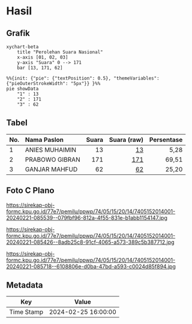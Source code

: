 # Hasil

## Grafik

```mermaid
xychart-beta
    title "Perolehan Suara Nasional"
    x-axis [01, 02, 03]
    y-axis "Suara" 0 --> 171
    bar [13, 171, 62]
```

```mermaid
%%{init: {"pie": {"textPosition": 0.5}, "themeVariables": {"pieOuterStrokeWidth": "5px"}} }%%
pie showData
    "1" : 13
    "2" : 171
    "3" : 62
```

## Tabel

| No. | Nama Paslon    | Suara | Suara (raw) | Persentase |
|:--- |:-------------- | -----:| -----------:| ----------:|
| 1   | ANIES MUHAIMIN | 13    | [13][p-1]   | 5,28       |
| 2   | PRABOWO GIBRAN | 171   | [171][p-2]  | 69,51      |
| 3   | GANJAR MAHFUD  | 62    | [62][p-3]   | 25,20      |


[p-1]: https://github.com/gigit-pemilu/pemilu-2024/blob/main/pilpres/hitung-suara/sub/74-sulawesi-tenggara/sub/05-konawe-selatan/sub/15-mowila/sub/2014-ranombayasa/sub/001-tps/sub/paslon-1.txt
[p-2]: https://github.com/gigit-pemilu/pemilu-2024/blob/main/pilpres/hitung-suara/sub/74-sulawesi-tenggara/sub/05-konawe-selatan/sub/15-mowila/sub/2014-ranombayasa/sub/001-tps/sub/paslon-2.txt
[p-3]: https://github.com/gigit-pemilu/pemilu-2024/blob/main/pilpres/hitung-suara/sub/74-sulawesi-tenggara/sub/05-konawe-selatan/sub/15-mowila/sub/2014-ranombayasa/sub/001-tps/sub/paslon-3.txt

## Foto C Plano

https://sirekap-obj-formc.kpu.go.id/77e7/pemilu/ppwp/74/05/15/20/14/7405152014001-20240221-085539--079fbf96-812a-4f55-831e-b1abb1154147.jpg

https://sirekap-obj-formc.kpu.go.id/77e7/pemilu/ppwp/74/05/15/20/14/7405152014001-20240221-085426--8adb25c8-91cf-4065-a573-389c5b387712.jpg

https://sirekap-obj-formc.kpu.go.id/77e7/pemilu/ppwp/74/05/15/20/14/7405152014001-20240221-085718--6108806e-d0ba-47bd-a593-c0024d85f894.jpg


## Metadata

| Key        | Value               |
| ---------- | ------------------- |
| Time Stamp | 2024-02-25 16:00:00 |



